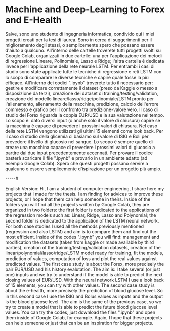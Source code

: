 # Machine and Deep-Learning to Forex and E-Health
Salve, sono uno studente di ingegneria informatica, condivido qui i miei progetti creati per la tesi di laurea. Sono in cerca di suggerimenti per il miglioramento degli stessi, o semplicemente spero che possano essere d'aiuto a qualcuno.
All'interno delle cartelle troverete tutti progetti svolti su Google Colab, organizzati in due cartelle: una per l'applicazione dei metodi di regressione Lineare, Polinomiale, Lasso e Ridge; l'altra cartella è dedicata invece per l'applicazione della rete neurale LSTM.
Per entrambi i casi di studio sono state applicate tutte le tecniche di regressione e reti LSTM con lo scopo di comparare le diverse tecniche e capire quale fosse la più efficace. All'interno dei codici ".ipynb" troverete tutto il necessario per: gestire e modificare correttamente il dataset (preso da Kaggle o messo a disposizione da terzi), creazione dei dataset di training/testing/validation, creazione del modello lineare/lasso/ridge/polinomiale/LSTM pronto per l'allenamento, allenamento della macchina, predizione, calcolo dell'errore commesso e grafico per il confronto tra predizione-valore vero.
Il caso di studio del Forex riguarda la coppia EUR/USD e la sua valutazione nel tempo. Lo scopo è: dato diversi input (o anche solo il valore di chiusura) capire se la macchina è capace di prevedere i prossimi valori di chiusura. Nel caso della rete LSTM vengono utilizzati gli ultimi 15 elementi come look back.
Per il caso di studio della glicemia ci basiamo sul valore di ISIG e Boli per prevedere il livello di glucosio nel sangue. Lo scopo è sempre quello di creare una macchina capace di prevedere i prossimi valori di glucosio a partire dai due input precedentemente accennati.
Per provare il codice basterà scaricare il file ".ipynb" e provarlo in un ambiente adatto (ad esempio Google Colab).
Spero che questi progetti possano servire a qualcuno o essere semplicemente d'ispirazione per un progetto più ampio.

-----#

English Version:
Hi, I am a student of computer engineering, I share here my projects that I made for the thesis. I am finding for advices to improve these projects, or I hope that them can help someone in theirs.
Inside of the folders you will find all the projects written by Google Colab, they are organized in two folders: the first folder is dedicated to the applications of the regression models such as: Linear, Ridge, Lasso and Polynomial; the second folder is dedicated to the application of the LSTM neural network.
For both case studies I used all the methods previously mentioned (regression and also LSTM) and aim is to compare them and find out the most efficient. Inside of the codes ".ipynb" you will find: management and modification the datasets (taken from kaggle or made available by third parties), creation of the training/testing/validation datasets, creation of the linear/polynomial/lasso/ridge/LSTM model ready for training, fit the models, prediction of values, computation of loss and plot the real values against predicted values.
The first case study is about the Forex, more precisely the pair EUR/USD and his history evalutation. The aim is: I take several (or just one) inputs and we try to understand if the model is able to predict the next closing values of EUR/USD. With the neural network LSTM I use a look back of 15 elements, you can try with other values.
The second case study is about the e-health, more precisely the prediction of blood glucose level. So in this second case I use the ISIG and Bolus values as inputs and the output is the blood glucose level. The aim is the same of the previous case, so we try to create a model that is able to predict the future blood glucose level values.
You can try the codes, just download the files ".ipynb" and open them inside of Google Colab, for example.
Again, I hope that these projects can help someone or just that can be an inspiration for bigger projects.
